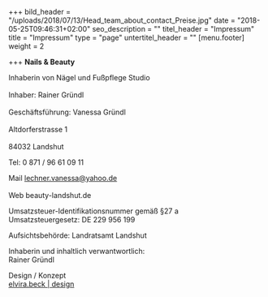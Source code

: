 +++
bild_header = "/uploads/2018/07/13/Head_team_about_contact_Preise.jpg"
date = "2018-05-25T09:46:31+02:00"
seo_description = ""
titel_header = "Impressum"
title = "Impressum"
type = "page"
untertitel_header = ""
[menu.footer]
weight = 2

+++
**Nails & Beauty**

Inhaberin von Nägel und Fußpflege Studio<br/>  
Inhaber: Rainer Gründl</br>  
Geschäftsführung: Vanessa Gründl<br/>  
Altdorferstrasse 1<br/>  
84032 Landshut

Tel: 0 871 / 96 61 09 11

Mail  lechner.vanessa@yahoo.de<br/><br/>
Web beauty-landshut.de

Umsatzsteuer-Identifikationsnummer gemäß §27 a <br/>Umsatzsteuergesetz:
DE 229 956 199

Aufsichtsbehörde: Landratsamt Landshut

Inhaberin und inhaltlich verwantwortlich:<br/> Rainer Gründl

Design / Konzept  
[elvira.beck | design](https://elvirabeck-design.de)